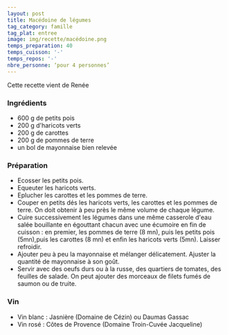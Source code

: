 ```yaml
---
layout: post
title: Macédoine de légumes
tag_category: famille
tag_plat: entree
image: img/recette/macédoine.png
temps_preparation: 40
temps_cuisson: '-'
temps_repos: '-'
nbre_personne: ‘pour 4 personnes’
---
```

Cette recette vient de Renée

### Ingrédients
* 600 g de petits pois
* 200 g d'haricots verts
* 200 g de carottes
* 200 g de pommes de terre
* un bol de mayonnaise bien relevée

### Préparation
* Ecosser les petits pois.
* Equeuter les haricots verts.
* Eplucher les carottes et les pommes de terre.
* Couper en petits dés les haricots verts, les carottes et les pommes de terre.
On doit obtenir à peu près le même volume de chaque légume.
* Cuire successivement les légumes dans une même casserole d'eau salée bouillante en égouttant chacun avec une écumoire en fin de cuisson : en premier, les pommes de terre (8 mn), puis les petits pois (5mn),puis les carottes (8 mn) et enfin les haricots verts (5mn). Laisser refroidir.
* Ajouter peu à peu la mayonnaise et mélanger délicatement. Ajuster la quantité de mayonnaise à son goût.
* Servir avec des oeufs durs ou à la russe, des quartiers de tomates, des feuilles de salade. On peut ajouter des morceaux de filets fumés de saumon ou de truite.

### Vin
* Vin blanc : Jasnière (Domaine de Cézin) ou Daumas Gassac
* Vin rosé : Côtes de Provence (Domaine Troin-Cuvée Jacqueline)
